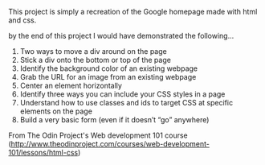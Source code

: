 This project is simply a recreation of the Google homepage made with html and css.

by the end of this project I would have demonstrated the following...

1. Two ways to move a div around on the page
2. Stick a div onto the bottom or top of the page
3. Identify the background color of an existing webpage
4. Grab the URL for an image from an existing webpage
5. Center an element horizontally
6. Identify three ways you can include your CSS styles in a page
7. Understand how to use classes and ids to target CSS at specific elements on the page
8. Build a very basic form (even if it doesn’t “go” anywhere)




From The Odin Project's Web development 101 course
(http://www.theodinproject.com/courses/web-development-101/lessons/html-css)
